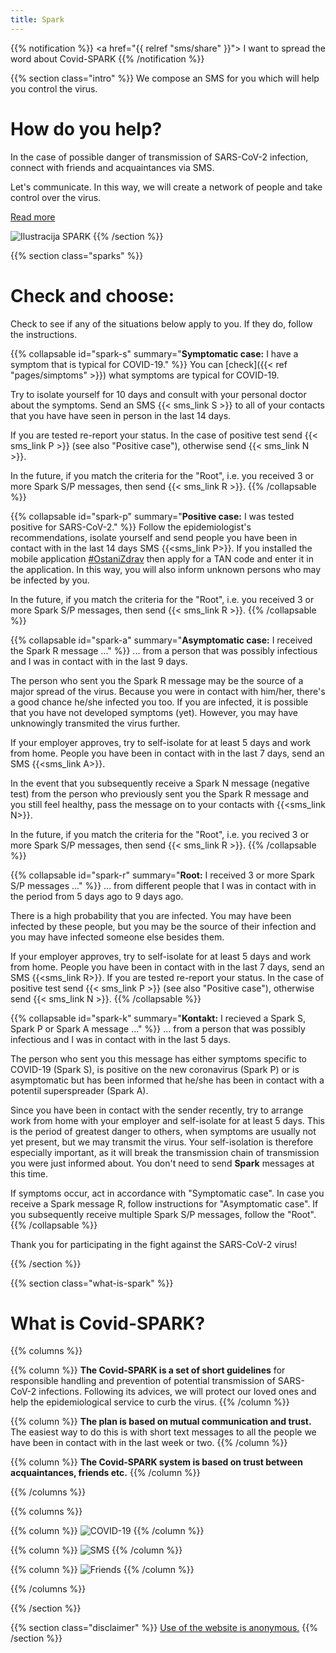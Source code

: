 ```yaml
---
title: Spark
---
```

{{% notification %}}
<a href="{{ relref "sms/share" }}"><i class="fas fa-envelope"></i> I want to spread the word about Covid-SPARK <i class="fas fa-envelope"></i></a>
{{% /notification %}}

{{% section class="intro" %}}
We compose an SMS for you which will help you control the virus.

# How do you help?

In the case of possible danger of transmission of SARS-CoV-2 infection, connect with friends and acquaintances via SMS.

Let's communicate. In this way, we will create a network of people and take control over the virus.

[Read more](https://medium.com/sledilnik/spark-prekinimo-verige-prenosov-9c2008e357cc)

<img src="/img/spark-illustration.png" alt="Ilustracija SPARK">
{{% /section %}}

{{% section class="sparks" %}}
# Check and choose:

Check to see if any of the situations below apply to you. If they do, follow the instructions.

{{% collapsable id="spark-s" summary="**Symptomatic case:** I have a symptom that is typical for COVID-19." %}}
You can [check]({{< ref "pages/simptoms" >}}) what symptoms are typical for COVID-19.

Try to isolate yourself for 10 days and consult with your personal doctor about the symptoms. Send an SMS {{< sms_link S >}} to all of your contacts that you have 
have seen in person in the last 14 days.

If you are tested re-report your status. In the case of positive test send {{< sms_link P >}}
(see also "Positive case"), otherwise send {{< sms_link N >}}.

In the future, if you match the criteria for the "Root", i.e. you received 3 or more Spark S/P messages, then send {{< sms_link R >}}.
{{% /collapsable %}}

{{% collapsable id="spark-p" summary="**Positive case:** I was tested positive for SARS-CoV-2." %}}
Follow the epidemiologist's recommendations, isolate yourself and send people you have been in contact with in the last 14 days
SMS {{<sms_link P>}}.
If you installed the mobile application [#OstaniZdrav](https://www.gov.si/teme/koronavirus-sars-cov-2/mobilna-aplikacija-ostanizdrav/)
then apply for a TAN code and enter it in the application. In this way, you will also inform unknown persons who may be infected by you.

In the future, if you match the criteria for the "Root", i.e. you received 3 or more Spark S/P messages, then send {{< sms_link R >}}.
{{% /collapsable %}}

{{% collapsable id="spark-a" summary="**Asymptomatic case:** I received the Spark R message ..." %}}
... from a person that was possibly infectious and I was in contact with in the last 9 days.

The person who sent you the Spark R message may be the source of a major spread of the virus. Because you were in contact with him/her,
there's a good chance he/she infected you too. If you are infected, it is possible that you have not developed symptoms (yet). 
However, you may have unknowingly transmited the virus further.

If your employer approves, try to self-isolate for at least 5 days and work from home. People you have been in
contact with in the last 7 days, send an SMS {{<sms_link A>}}. 

In the event that you subsequently receive a Spark N message (negative test) 
from the person who previously sent you the Spark R message and you still feel healthy, 
pass the message on to your contacts with {{<sms_link N>}}.

In the future, if you match the criteria for the "Root", i.e. you recived 3 or more Spark S/P messages, then send {{< sms_link R >}}.
{{% /collapsable %}}


{{% collapsable id="spark-r" summary="**Root:** I received 3 or more Spark S/P messages ..." %}}
... from different people that I was in contact with in the period from 5 days ago to 9 days ago.

There is a high probability that you are infected. You may have been infected by these people, but you may be the source of their
infection and you may have infected someone else besides them.

If your employer approves, try to self-isolate for at least 5 days and work from home. People you have been in
contact with in the last 7 days, send an SMS {{<sms_link R>}}. 
If you are tested re-report your status. In the case of positive test send {{< sms_link P >}}
(see also "Positive case"), otherwise send {{< sms_link N >}}.
{{% /collapsable %}}

{{% collapsable id="spark-k" summary="**Kontakt:** I recieved a Spark S, Spark P or Spark A message ..." %}}
... from a person that was possibly infectious and I was in contact with in the last 5 days.

The person who sent you this message has either symptoms specific to COVID-19 (Spark S), is positive on the new
coronavirus (Spark P) or is asymptomatic but has been informed that he/she has been in contact with a potentil
superspreader (Spark A).

Since you have been in contact with the sender recently, try to arrange work from home with your employer and self-isolate for at least 5 days. 
This is the period of greatest danger to others, when symptoms are usually not yet present, but we may transmit the virus. 
Your self-isolation is therefore especially important, as it will break the transmission chain of transmission you were just informed about. 
You don't need to send **Spark** messages at this time.

If symptoms occur, act in accordance with "Symptomatic case". In case you receive a Spark message
R, follow instructions for "Asymptomatic case". If you subsequently receive multiple Spark S/P messages,
follow the "Root".
{{% /collapsable %}}

<div class="thanks">
    <p>Thank you for participating in the fight against the SARS-CoV-2 virus!</p>
</div>

{{% /section %}}

{{% section class="what-is-spark" %}}
# What is Covid-SPARK?
{{% columns %}}

{{% column %}}
**The Covid-SPARK is a set of short guidelines** for responsible handling and prevention of potential transmission of SARS-CoV-2 infections.
Following its advices, we will protect our loved ones and help the epidemiological service to curb the virus.
{{% /column %}}

{{% column %}}
**The plan is based on mutual communication and trust.** The easiest way to do this is with short 
text messages to all the people we have been in contact with in the last week or two.
{{% /column %}}

{{% column %}}
**The Covid-SPARK system is based on trust between acquaintances, friends etc.**
{{% /column %}}

{{% /columns %}}

{{% columns %}}

{{% column %}}
<img src="/img/covid.png" alt="COVID-19">
{{% /column %}}

{{% column %}}
<img class="sms" src="/img/sms.png" alt="SMS">
{{% /column %}}

{{% column %}}
<img src="/img/friends.png" alt="Friends">
{{% /column %}}

{{% /columns %}}

{{% /section %}}

{{% section class="disclaimer" %}}
[Use of the website is anonymous.]()
{{% /section %}}